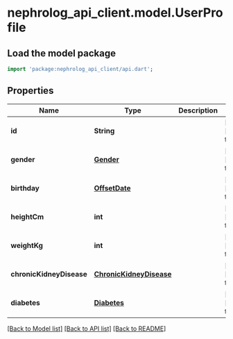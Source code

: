 # nephrolog_api_client.model.UserProfile

## Load the model package
```dart
import 'package:nephrolog_api_client/api.dart';
```

## Properties
Name | Type | Description | Notes
------------ | ------------- | ------------- | -------------
**id** | **String** |  | [optional] [default to null]
**gender** | [**Gender**](Gender.md) |  | [optional] [default to null]
**birthday** | [**OffsetDate**](OffsetDate.md) |  | [optional] [default to null]
**heightCm** | **int** |  | [optional] [default to null]
**weightKg** | **int** |  | [optional] [default to null]
**chronicKidneyDisease** | [**ChronicKidneyDisease**](ChronicKidneyDisease.md) |  | [optional] [default to null]
**diabetes** | [**Diabetes**](Diabetes.md) |  | [optional] [default to null]

[[Back to Model list]](../README.md#documentation-for-models) [[Back to API list]](../README.md#documentation-for-api-endpoints) [[Back to README]](../README.md)


